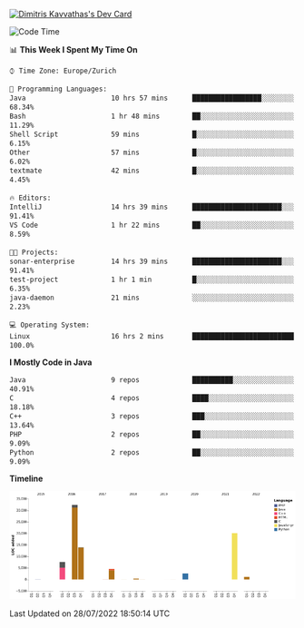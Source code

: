 <a href="https://app.daily.dev/JimR21"><img src="https://api.daily.dev/devcards/1a6ea627b9cf4de4a4f1b5f5cac8c85e.png?r=t8i" width="400" alt="Dimitris Kavvathas's Dev Card"/></a>

<!--START_SECTION:waka-->
![Code Time](http://img.shields.io/badge/Code%20Time-3%2C548%20hrs-blue)

📊 **This Week I Spent My Time On** 

```text
⌚︎ Time Zone: Europe/Zurich

💬 Programming Languages: 
Java                     10 hrs 57 mins      █████████████████░░░░░░░░   68.34% 
Bash                     1 hr 48 mins        ██░░░░░░░░░░░░░░░░░░░░░░░   11.29% 
Shell Script             59 mins             █░░░░░░░░░░░░░░░░░░░░░░░░   6.15% 
Other                    57 mins             █░░░░░░░░░░░░░░░░░░░░░░░░   6.02% 
textmate                 42 mins             █░░░░░░░░░░░░░░░░░░░░░░░░   4.45%

🔥 Editors: 
IntelliJ                 14 hrs 39 mins      ██████████████████████░░░   91.41% 
VS Code                  1 hr 22 mins        ██░░░░░░░░░░░░░░░░░░░░░░░   8.59%

🐱‍💻 Projects: 
sonar-enterprise         14 hrs 39 mins      ██████████████████████░░░   91.41% 
test-project             1 hr 1 min          █░░░░░░░░░░░░░░░░░░░░░░░░   6.35% 
java-daemon              21 mins             ░░░░░░░░░░░░░░░░░░░░░░░░░   2.23%

💻 Operating System: 
Linux                    16 hrs 2 mins       █████████████████████████   100.0%

```

**I Mostly Code in Java** 

```text
Java                     9 repos             ██████████░░░░░░░░░░░░░░░   40.91% 
C                        4 repos             ████░░░░░░░░░░░░░░░░░░░░░   18.18% 
C++                      3 repos             ███░░░░░░░░░░░░░░░░░░░░░░   13.64% 
PHP                      2 repos             ██░░░░░░░░░░░░░░░░░░░░░░░   9.09% 
Python                   2 repos             ██░░░░░░░░░░░░░░░░░░░░░░░   9.09%

```


**Timeline**

![Chart not found](https://raw.githubusercontent.com/JimR21/JimR21/master/charts/bar_graph.png) 


 Last Updated on 28/07/2022 18:50:14 UTC
<!--END_SECTION:waka-->

<!--
**JimR21/JimR21** is a ✨ _special_ ✨ repository because its `README.md` (this file) appears on your GitHub profile.

Here are some ideas to get you started:

- 🔭 I’m currently working on ...
- 🌱 I’m currently learning ...
- 👯 I’m looking to collaborate on ...
- 🤔 I’m looking for help with ...
- 💬 Ask me about ...
- 📫 How to reach me: ...
- 😄 Pronouns: ...
- ⚡ Fun fact: ...
-->
